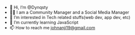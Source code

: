 - 👋 Hi, I’m @Dynqsty
- 👨‍💻 I am a Community Manager and a Social Media Manager 
- 👀 I’m interested in Tech related stuffs(web dev, app dev, etc)
- 🌱 I’m currently learning JavaScript
- 📫 How to reach me johnanji19@gmail.com 

<!---
TheCyberLord/TheCyberLord is a ✨ special ✨ repository because its `README.md` (this file) appears on your GitHub profile.
You can click the Preview link to take a look at your changes.

--->
